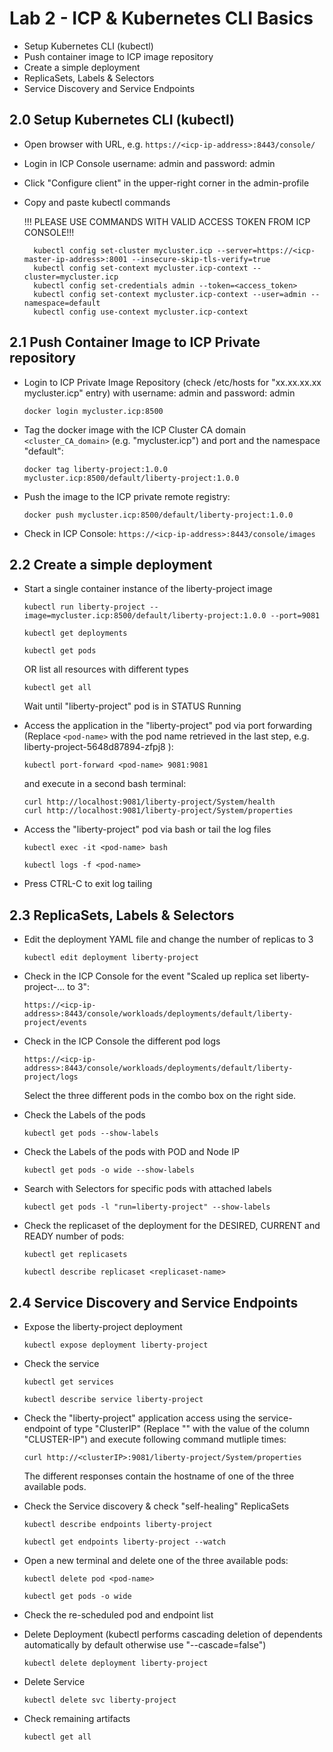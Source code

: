 # Lab 2 - ICP & Kubernetes CLI Basics

- Setup Kubernetes CLI (kubectl)
- Push container image to ICP image repository
- Create a simple deployment
- ReplicaSets, Labels & Selectors
- Service Discovery and Service Endpoints

## 2.0 Setup Kubernetes CLI (kubectl)

- Open browser with URL, e.g. `https://<icp-ip-address>:8443/console/`
- Login in ICP Console username: admin and password: admin
- Click "Configure client" in the upper-right corner in the admin-profile
- Copy and paste kubectl commands

  !!! PLEASE USE COMMANDS WITH VALID ACCESS TOKEN FROM ICP CONSOLE!!!

        kubectl config set-cluster mycluster.icp --server=https://<icp-master-ip-address>:8001 --insecure-skip-tls-verify=true
        kubectl config set-context mycluster.icp-context --cluster=mycluster.icp
        kubectl config set-credentials admin --token=<access_token>
        kubectl config set-context mycluster.icp-context --user=admin --namespace=default
        kubectl config use-context mycluster.icp-context


## 2.1 Push Container Image to ICP Private repository

- Login to ICP Private Image Repository (check /etc/hosts for "xx.xx.xx.xx mycluster.icp" entry) with username: admin and password: admin

      docker login mycluster.icp:8500

- Tag the docker image with the ICP Cluster CA domain `<cluster_CA_domain>` (e.g. "mycluster.icp") and port and the namespace "default":

      docker tag liberty-project:1.0.0 mycluster.icp:8500/default/liberty-project:1.0.0

- Push the image to the ICP private remote registry:

      docker push mycluster.icp:8500/default/liberty-project:1.0.0

- Check in ICP Console: `https://<icp-ip-address>:8443/console/images`

## 2.2 Create a simple deployment

- Start a single container instance of the liberty-project image

      kubectl run liberty-project --image=mycluster.icp:8500/default/liberty-project:1.0.0 --port=9081

      kubectl get deployments

      kubectl get pods

  OR list all resources with different types

      kubectl get all

  Wait until "liberty-project" pod is in STATUS Running

- Access the application in the "liberty-project" pod via port forwarding (Replace `<pod-name>` with the pod name retrieved in the last step, e.g. liberty-project-5648d87894-zfpj8 ):

      kubectl port-forward <pod-name> 9081:9081

  and execute in a second bash terminal:

      curl http://localhost:9081/liberty-project/System/health
      curl http://localhost:9081/liberty-project/System/properties

- Access the "liberty-project" pod via bash or tail the log files

      kubectl exec -it <pod-name> bash

      kubectl logs -f <pod-name>

- Press CTRL-C to exit log tailing

## 2.3 ReplicaSets, Labels & Selectors

- Edit the deployment YAML file and change the number of replicas to 3

      kubectl edit deployment liberty-project

- Check in the ICP Console for the event "Scaled up replica set liberty-project-... to 3":

      https://<icp-ip-address>:8443/console/workloads/deployments/default/liberty-project/events  

- Check in the ICP Console the different pod logs

      https://<icp-ip-address>:8443/console/workloads/deployments/default/liberty-project/logs

    Select the three different pods in the combo box on the right side.

- Check the Labels of the pods

      kubectl get pods --show-labels

- Check the Labels of the pods with POD and Node IP

      kubectl get pods -o wide --show-labels

- Search with Selectors for specific pods with attached labels

      kubectl get pods -l "run=liberty-project" --show-labels

- Check the replicaset of the deployment for the DESIRED, CURRENT and READY number of pods:

      kubectl get replicasets

      kubectl describe replicaset <replicaset-name>

## 2.4 Service Discovery and Service Endpoints

- Expose the liberty-project deployment

      kubectl expose deployment liberty-project

- Check the service

      kubectl get services

      kubectl describe service liberty-project

- Check the "liberty-project" application access using the service-endpoint of type "ClusterIP" (Replace "<clusterIP>" with the value of the column "CLUSTER-IP") and execute following command mutliple times:

      curl http://<clusterIP>:9081/liberty-project/System/properties

    The different responses contain the hostname of one of the three available pods.

- Check the Service discovery & check "self-healing" ReplicaSets

      kubectl describe endpoints liberty-project

      kubectl get endpoints liberty-project --watch

- Open a new terminal and delete one of the three available pods:

      kubectl delete pod <pod-name>

      kubectl get pods -o wide

- Check the re-scheduled pod and endpoint list

- Delete Deployment (kubectl performs cascading deletion of dependents automatically by default otherwise use "--cascade=false")

      kubectl delete deployment liberty-project

- Delete Service

      kubectl delete svc liberty-project

- Check remaining artifacts

      kubectl get all
